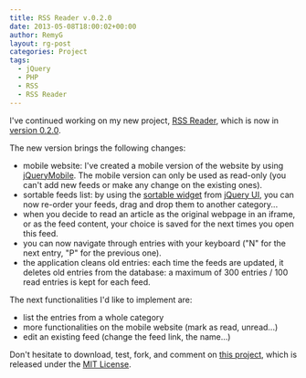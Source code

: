 ```yaml
---
title: RSS Reader v.0.2.0
date: 2013-05-08T18:00:02+00:00
author: RemyG
layout: rg-post
categories: Project
tags:
  - jQuery
  - PHP
  - RSS
  - RSS Reader
---
```


I've continued working on my new project, [RSS Reader](/projects/rss-reader), which is now in [version 0.2.0](https://github.com/RemyG/RSSReader/commits/v0.2.0).

<!--more-->

The new version brings the following changes:

* mobile website: I've created a mobile version of the website by using [jQueryMobile](http://jquerymobile.com). The mobile version can only be used as read-only (you can't add new feeds or make any change on the existing ones).
* sortable feeds list: by using the [sortable widget](http://api.jqueryui.com/sortable/) from [jQuery UI](http://jqueryui.com/), you can now re-order your feeds, drag and drop them to another category...
* when you decide to read an article as the original webpage in an iframe, or as the feed content, your choice is saved for the next times you open this feed.
* you can now navigate through entries with your keyboard ("N" for the next entry, "P" for the previous one).
* the application cleans old entries: each time the feeds are updated, it deletes old entries from the database: a maximum of 300 entries / 100 read entries is kept for each feed.

The next functionalities I'd like to implement are:

* list the entries from a whole category
* more functionalities on the mobile website (mark as read, unread...)
* edit an existing feed (change the feed link, the name...)

Don't hesitate to download, test, fork, and comment on [this project](https://github.com/RemyG/RSSReader), which is released under the [MIT License](http://opensource.org/licenses/MIT).
